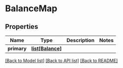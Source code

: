 # BalanceMap

## Properties
Name | Type | Description | Notes
------------ | ------------- | ------------- | -------------
**primary** | [**list[Balance]**](Balance.md) |  | 

[[Back to Model list]](../README.md#documentation-for-models) [[Back to API list]](../README.md#documentation-for-api-endpoints) [[Back to README]](../README.md)


